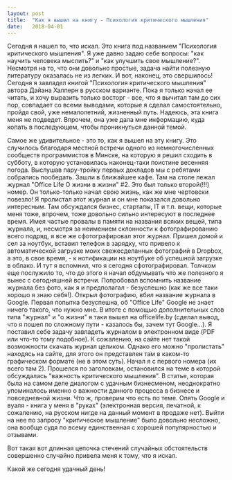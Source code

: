 ```yaml
---
layout: post
title:  "Как я вышел на книгу - Психология критического мышления"
date:   2018-04-01
---
```


Сегодня я нашел то, что искал. Это книга под названием "Психология критического мышления". Я уже давно задаю себе вопросы: "как научить человека мыслить?" и "как улучшить свое мышление?". Несмотря на то, что они довольно простые, задача найти полезную литературу оказалась не из легких. И вот, наконец, это свершилось! Сегодня я завладел книгой "Психология критического мышления" автора Дайана Халперн в русском варианте. Пока я только начал ее читать, и хочу выразить только восторг - все, что я вычитал там до сих пор, совпадает со всеми выводами, которые я сделал самостоятельно, пройдя свой, уже немалолетний, жизненный путь. Надеюсь, эта книга меня не подведет. Впрочем, она уже дала мне информацию, куда копать в последующем, чтобы проникнуться данной темой.

Самое же удивительное - это то, как я вышел на эту книгу. Это случилось благодаря местной встречи одного из немногочисленных сообществ программистов в Минске, на которую я решил сходить в субботу, в которую установилась наконец-таки поистине весенняя погода. Выслушав пару-тройку первых докладов мы с ребятами собрались пообедать. Зашли в ближайшее кафе. Там на столе лежал журнал "Office Life О жизни в жизни" #2. Это был только второй(!!!) номер. Он только-только начал свою жизнь, как же мне чертовски повезло! Я пролистал этот журнал и он мне показался довольно интересным. Там обсуждался бизнес, стартапы, IT и т.п. вещи, которые меня тоже, впрочем, тоже довольно сильно интересуют в последнее время. Имея частые провалы в памяти на названия всяких вещей, типа журнала, и, несмотря за неимением склонности к фотографированию всего подряд, я все же сфотографировал этот журнал. Пришел домой и сел за ноутбук, вставил телефон в зарядку, что привело к автоматической загрузке моих свежесделанных фотографий в Dropbox, а это, в свое время, - к нотификации на ноутбуке об успешной загрузке в облако. И тут я вспомнил, что я сегодня сфотографировал. Толчком еще послужило то, что до этого я начал обдумывать что же полезного я вынес с сегодняшней встречи. Попробовал вспомнить название журнала без фото, как я и предполагал - безуспешно (как же все таки хорошо я знаю себя!). Открыл фотографию, вбил название журнала в Google. Первая попытка безуспешна, об "Office Life" Google не знает ничего такого, что нужно мне. В итоге с помощью дополнительных слов типа "журнал" и "о жизни" я таки вышел на officelife.by (сделал вывод, что я пошел по сложному пути - казалось бы, зачем тут Google...). Я поставил себе задачу завладеть журналом в электронном виде (PDF или что-то тому подобное). К сожалению, на сайте нет такой возможности скачать журнал целиком. Однако его можно "пролистать" находясь на сайте, для этого он представлен там в каком-то графическом формате (не в этом суть). Начал я с первого номера (их всего там 2). Прошелся по заголовкам, остановился на теме в которой обсуждалась "важность критического мышления". В статье, которая была на самом деле диалогом с удачным бизнесменом, неоднократно упоминалось именно о важности данного процесса в бизнесе и повседневной жизни. Что ж, проверим что есть по теме. Опять Google и вуаля - книга у меня в "руках" (электронная версия, печатной, к сожалению, на русском нигде на данный момент в продаже нет). Выйти на нее по запросу "критическое мышление" было довольно несложно, она вообще судя по всему единственная с хорошей популярностью и отзывами.

Вот такая вот длинная цепочка стечений случайных обстоятельств совершенно случайно привела меня к тому, что я искал.

Какой же сегодня удачный день!
